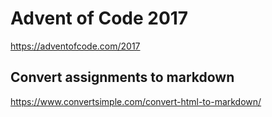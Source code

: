 # Advent of Code 2017
https://adventofcode.com/2017

## Convert assignments to markdown
https://www.convertsimple.com/convert-html-to-markdown/
